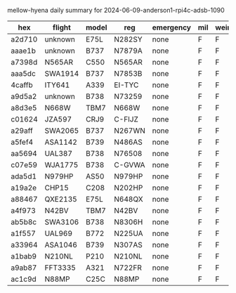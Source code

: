 mellow-hyena daily summary for 2024-06-09-anderson1-rpi4c-adsb-1090

|hex|flight|model|reg|emergency|mil|weirdo|
|--|--|--|--|--|--|--|
|a2d710|unknown|E75L|N282SY|none|F|F|
|aaae1b|unknown|B737|N7879A|none|F|F|
|a7398d|N565AR|C550|N565AR|none|F|F|
|aaa5dc|SWA1914|B737|N7853B|none|F|F|
|4caffb|ITY641|A339|EI-TYC|none|F|F|
|a9d5a2|unknown|B738|N73259|none|F|F|
|a8d3e5|N668W|TBM7|N668W|none|F|F|
|c01624|JZA597|CRJ9|C-FIJZ|none|F|F|
|a29aff|SWA2065|B737|N267WN|none|F|F|
|a5fef4|ASA1142|B739|N486AS|none|F|F|
|aa5694|UAL387|B738|N76508|none|F|F|
|c07e59|WJA1775|B738|C-GVWA|none|F|F|
|ada5d1|N979HP|AS50|N979HP|none|F|F|
|a19a2e|CHP15|C208|N202HP|none|F|F|
|a88467|QXE2135|E75L|N648QX|none|F|F|
|a4f973|N42BV|TBM7|N42BV|none|F|F|
|ab5b8c|SWA3106|B738|N8306H|none|F|F|
|a1f557|UAL969|B772|N225UA|none|F|F|
|a33964|ASA1046|B739|N307AS|none|F|F|
|a1bab9|N210NL|P210|N210NL|none|F|F|
|a9ab87|FFT3335|A321|N722FR|none|F|F|
|ac1c9d|N88MP|C25C|N88MP|none|F|F|
